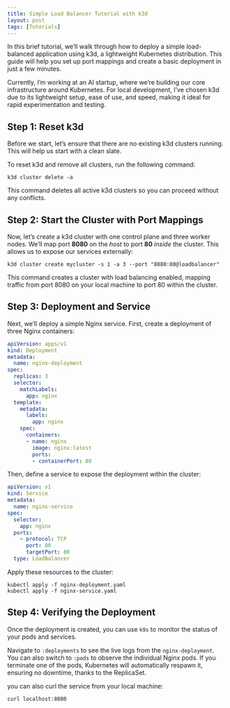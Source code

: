 ```yaml
---
title: Simple Load Balancer Tutorial with k3d
layout: post
tags: [Tutorials]
---
```


In this brief tutorial, we’ll walk through how to deploy a simple load-balanced application using k3d, a lightweight Kubernetes distribution. This guide will help you set up port mappings and create a basic deployment in just a few minutes.

Currently, I’m working at an AI startup, where we’re building our core infrastructure around Kubernetes. For local development, I’ve chosen k3d due to its lightweight setup, ease of use, and speed, making it ideal for rapid experimentation and testing.

## Step 1: Reset k3d

Before we start, let’s ensure that there are no existing k3d clusters running. This will help us start with a clean slate.

To reset k3d and remove all clusters, run the following command:

```
k3d cluster delete -a
```

This command deletes all active k3d clusters so you can proceed without any conflicts.

## Step 2: Start the Cluster with Port Mappings

Now, let’s create a k3d cluster with one control plane and three worker nodes. We’ll map port **8080** on the *host* to port **80** *inside* the cluster. This allows us to expose our services externally:

```
k3d cluster create mycluster -s 1 -a 3 --port "8080:80@loadbalancer"
```
This command creates a cluster with load balancing enabled, mapping traffic from port 8080 on your local machine to port 80 within the cluster.

## Step 3: Deployment and Service

Next, we’ll deploy a simple Nginx service. First, create a deployment of three Nginx containers:

```yaml
apiVersion: apps/v1
kind: Deployment
metadata:
  name: nginx-deployment
spec:
  replicas: 3
  selector:
    matchLabels:
      app: nginx
  template:
    metadata:
      labels:
        app: nginx
    spec:
      containers:
      - name: nginx
        image: nginx:latest
        ports:
        - containerPort: 80

 ```
Then, define a service to expose the deployment within the cluster:
```yaml
apiVersion: v1
kind: Service
metadata:
  name: nginx-service
spec:
  selector:
    app: nginx
  ports:
    - protocol: TCP
      port: 80
      targetPort: 80
  type: LoadBalancer
```
Apply these resources to the cluster:
```shell
kubectl apply -f nginx-deployment.yaml
kubectl apply -f nginx-service.yaml
```

## Step 4: Verifying the Deployment

Once the deployment is created, you can use `k9s` to monitor the status of your pods and services.

Navigate to `:deployments` to see the live logs from the `nginx-deployment`. You can also switch to `:pods` to observe the individual Nginx pods. If you terminate one of the pods, Kubernetes will automatically respawn it, ensuring no downtime, thanks to the ReplicaSet.

you can also curl the service from your local machine:
```shell
curl localhost:8080
```

